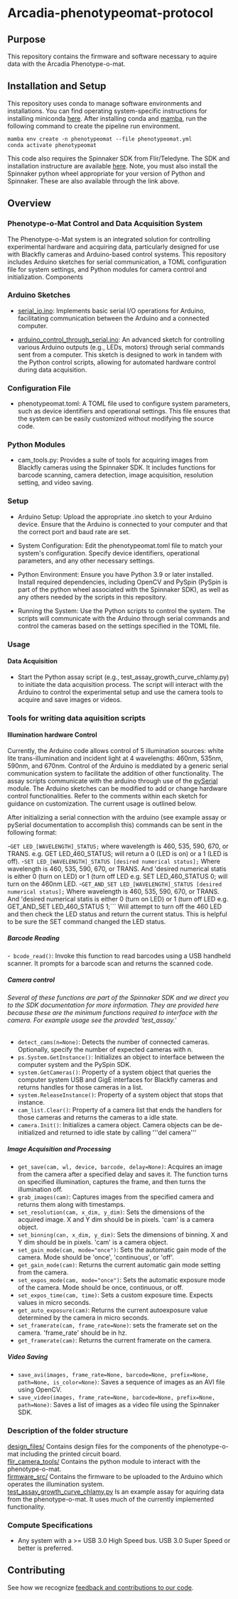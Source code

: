 # Arcadia-phenotypeomat-protocol

## Purpose

This repository contains the firmware and software necessary to aquire data with the Arcadia Phenotype-o-mat.

## Installation and Setup

This repository uses conda to manage software environments and installations. You can find operating system-specific instructions for installing miniconda [here](https://docs.conda.io/projects/miniconda/en/latest/). After installing conda and [mamba](https://mamba.readthedocs.io/en/latest/), run the following command to create the pipeline run environment.

```{bash}
mamba env create -n phenotypeomat --file phenotypeomat.yml
conda activate phenotypeomat
```

This code also requires the Spinnaker SDK from Flir/Teledyne. The SDK and installation instructure are available [here](https://www.flir.com/products/spinnaker-sdk/?vertical=machine+vision&segment=iis).
Note, you must also install the Spinnaker python wheel appropriate for your version of Python and Spinnaker. These are also available through the link above.

## Overview
### Phenotype-o-Mat Control and Data Acquisition System

The Phenotype-o-Mat system is an integrated solution for controlling experimental hardware and acquiring data, particularly designed for use with Blackfly cameras and Arduino-based control systems. This repository includes Arduino sketches for serial communication, a TOML configuration file for system settings, and Python modules for camera control and initialization.
Components
### Arduino Sketches

- [serial_io.ino](./firmware_src/arduino_src/serial_io.ino): Implements basic serial I/O operations for Arduino, facilitating communication between the Arduino and a connected computer.

- [arduino_control_through_serial.ino](./firmware_src/arduino_src/arduino_control_through_serial.ino): An advanced sketch for controlling various Arduino outputs (e.g., LEDs, motors) through serial commands sent from a computer. This sketch is designed to work in tandem with the Python control scripts, allowing for automated hardware control during data acquisition.

### Configuration File

-  phenotypeomat.toml: A TOML file used to configure system parameters, such as device identifiers and operational settings. This file ensures that the system can be easily customized without modifying the source code.

### Python Modules

- cam_tools.py: Provides a suite of tools for acquiring images from Blackfly cameras using the Spinnaker SDK. It includes functions for barcode scanning, camera detection, image acquisition, resolution setting, and video saving.

### Setup

- Arduino Setup: Upload the appropriate .ino sketch to your Arduino device. Ensure that the Arduino is connected to your computer and that the correct port and baud rate are set.

- System Configuration: Edit the phenotypeomat.toml file to match your system's configuration. Specify device identifiers, operational parameters, and any other necessary settings.

- Python Environment: Ensure you have Python 3.9 or later installed. Install required dependencies, including OpenCV and PySpin (PySpin is part of the python wheel associated with the Spinnaker SDK), as well as any others needed by the scripts in this repository.

- Running the System: Use the Python scripts to control the system. The scripts will communicate with the Arduino through serial commands and control the cameras based on the settings specified in the TOML file.

### Usage
#### Data Acquisition

- Start the Python assay script (e.g., test_assay_growth_curve_chlamy.py) to initiate the data acquisition process. The script will interact with the Arduino to control the experimental setup and use the camera tools to acquire and save images or videos.

### Tools for writing data aquisition scripts
#### Illumination hardware Control
 Currently, the Arduino code allows control of 5 illumination sources: white lite trans-illumination and incident light at 4 wavelengths: 460nm, 535nm, 590nm, and 670nm. Control of the Arduino is meddiated by a generic serial communication system to facilitate the addition of other functionality. The assay scripts communicate with the arduino through use of the [pySerial](https://pyserial.readthedocs.io/en/latest/shortintro.html) module. The Arduino sketches can be modified to add or change hardware control functionalities. Refer to the comments within each sketch for guidance on customization. The current usage is outlined below.

 After initializing a serial connection with the arduino (see example assay or pySerial documentation to accomplish this) commands can be sent in the following format:

-```GET LED_[WAVELENGTH]_STATUS;``` where wavelength is 460, 535, 590, 670, or TRANS.  e.g. GET LED_460_STATUS; will return a 0 (LED is on) or a 1 (LED is off).
-```SET LED_[WAVELENGTH]_STATUS [desired numerical status];``` Where wavelength is 460, 535, 590, 670, or TRANS. And 'desired numerical statis is either 0 (turn on LED) or 1 (turn off LED  e.g. SET LED_460_STATUS 0; will turn on the 460nm LED.
-```GET_AND_SET LED_[WAVELENGTH]_STATUS [desired numerical status];``` Where wavelength is 460, 535, 590, 670, or TRANS. And 'desired numerical statis is either 0 (turn on LED) or 1 (turn off LED  e.g. GET_AND_SET LED_460_STATUS 1;``` Will attempt to turn off the 460 LED and then check the LED status and return the current status.  This is helpful to be sure the SET command changed the LED status.

##### Barcode Reading

-``` bcode_read()```: Invoke this function to read barcodes using a USB handheld scanner. It prompts for a barcode scan and returns the scanned code.

##### Camera control
###### Several of these functions are part of the Spinnaker SDK and we direct you to the SDK documentation for more information.  They are provided here because these are the minimum functions required to interface with the camera.  For example usage see the provded 'test_assay.'

- ```detect_cams(n=None)```: Detects the number of connected cameras. Optionally, specify the number of expected cameras with n.
- ```ps.System.GetInstance()```: Initializes an object to interface between the computer system and the PySpin SDK.
- ```system.GetCameras()```: Property of a system object that queries the computer system USB and GigE interfaces for Blackfly cameras and returns handles for those cameras in a list.
- ```system.ReleaseInstance()```: Property of a system object that stops that instance.
- ```cam_list.Clear()```: Property of a camera list that ends the handlers for those cameras and returns the cameras to a idle state.
- ```camera.Init()```: Initializes a camera object. Camera objects can be de-initialized and returned to idle state by calling '''del camera'''

##### Image Acquisition and Processing

- ```get_save(cam, wl, device, barcode, delay=None)```: Acquires an image from the camera after a specified delay and saves it. The function turns on specified illumination, captures the frame, and then turns the illumination off.
- ```grab_images(cam)```: Captures images from the specified camera and returns them along with timestamps.
- ```set_resolution(cam, x_dim, y_dim)```: Sets the dimensions of the acquired image. X and Y dim should be in pixels. 'cam' is a camera object.
- ```set_binning(can, x_dim, y_dim)```: Sets the dimensions of binning. X and Y dim should be in pixels. 'cam' is a camera object.
- ```set_gain_mode(cam, mode="once")```: Sets the automatic gain mode of the camera.  Mode should be 'once', 'continuous', or 'off'.
- ```get_gain_mode(cam)```: Returns the current automatic gain mode setting from the camera.
- ```set_expos_mode(cam, mode="once")```: Sets the automatic exposure mode of the camera.  Mode should be once, continuous, or off.
- ```set_expos_time(cam, time)```: Sets a custom exposure time.  Expects values in micro seconds.
- ```get_auto_exposure(cam)```: Returns the current autoexposure value determined by the camera in micro seconds.
- ```set_framerate(cam, frame_rate=None)```: sets the framerate set on the camera. 'frame_rate' should be in hz.
- ```get_framerate(cam)```: Returns the current framerate on the camera.

##### Video Saving

- ```save_avi(images, frame_rate=None, barcode=None, prefix=None, path=None, is_color=None)```: Saves a sequence of images as an AVI file using OpenCV.
- ```save_video(images, frame_rate=None, barcode=None, prefix=None, path=None)```: Saves a list of images as a video file using the Spinnaker SDK.

### Description of the folder structure

[design_files/](design_files/) Contains design files for the components of the phenotype-o-mat including the printed circuit board. \
[flir_camera_tools/](flir_camera_tools/) Contains the python module to interact with the phenotype-o-mat. \
[firmware_src/](firmware_src/) Contains the firmware to be uploaded to the Arduino which operates the illumination system. \
[test_assay_growth_curve_chlamy.py](test_assay_growth_curve_chlamy.py) Is an example assay for aquiring data from the phenotype-o-mat.  It uses much of the currently implemented functionality. 

### Compute Specifications

- Any system with a >=  USB 3.0 High Speed bus.  USB 3.0 Super Speed or better is preferred.

## Contributing

See how we recognize [feedback and contributions to our code](https://github.com/Arcadia-Science/arcadia-software-handbook/blob/main/guides-and-standards/guide-credit-for-contributions.md).


